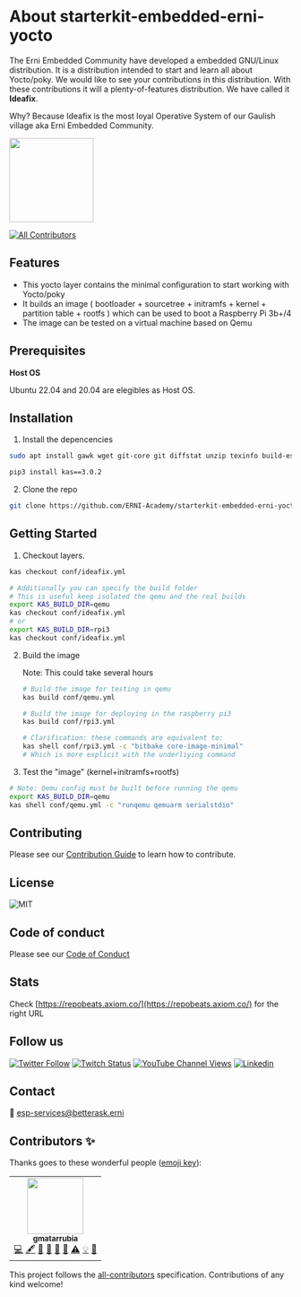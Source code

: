 # About starterkit-embedded-erni-yocto

The Erni Embedded Community have developed a embedded GNU/Linux distribution. It is a distribution intended to start and learn all about Yocto/poky. We would like to see your contributions in this distribution. With these contributions it will a plenty-of-features distribution. We have called it **Ideafix**.

Why?
Because Ideafix is the most loyal Operative System of our Gaulish village aka Erni Embedded Community.

<img src="https://residenciacaninaidefix.com/wp-content/uploads/2018/10/idefix.jpeg" width="150">

<!-- ALL-CONTRIBUTORS-BADGE:START - Do not remove or modify this section -->
[![All Contributors](https://img.shields.io/badge/all_contributors-3-orange.svg?style=flat-square)](#contributors)
<!-- ALL-CONTRIBUTORS-BADGE:END -->


## Features

- This yocto layer contains the minimal configuration to start working with Yocto/poky
- It builds an image ( bootloader + sourcetree + initramfs + kernel + partition table + rootfs ) which can be used to boot a Raspberry Pi 3b+/4
- The image can be tested on a virtual machine based on Qemu

## Prerequisites

**Host OS**

Ubuntu 22.04 and 20.04 are elegibles as Host OS.

## Installation

1. Install the depencencies

```bash
sudo apt install gawk wget git-core git diffstat unzip texinfo build-essential chrpath socat cpio python3 python3-pip zstd libsdl1.2-dev xterm make xsltproc docbook-utils fop dblatex xmlto libssl-dev pv

pip3 install kas==3.0.2
```

2. Clone the repo

```bash
git clone https://github.com/ERNI-Academy/starterkit-embedded-erni-yocto.git
```

## Getting Started

1. Checkout layers.

```bash
kas checkout conf/ideafix.yml

# Additionally you can specify the build folder
# This is useful keep isolated the qemu and the real builds
export KAS_BUILD_DIR=qemu
kas checkout conf/ideafix.yml
# or
export KAS_BUILD_DIR=rpi3
kas checkout conf/ideafix.yml
```

2. Build the image

    Note: This could take several hours

    ```bash
    # Build the image for testing in qemu
    kas build conf/qemu.yml

    # Build the image for deploying in the raspberry pi3
    kas build conf/rpi3.yml

    # Clarification: these commands are equivalent to:
    kas shell conf/rpi3.yml -c "bitbake core-image-minimal"
    # Which is more explicit with the underliying command
    ```

3. Test the "image" (kernel+initramfs+rootfs)

```bash
# Note: Qemu config must be built before running the qemu
export KAS_BUILD_DIR=qemu
kas shell conf/qemu.yml -c "runqemu qemuarm serialstdio"
```

## Contributing

Please see our [Contribution Guide](CONTRIBUTING.md) to learn how to contribute.

## License

![MIT](https://img.shields.io/badge/License-MIT-blue.svg)

## Code of conduct

Please see our [Code of Conduct](CODE_OF_CONDUCT.md)

## Stats

Check [https://repobeats.axiom.co/](https://repobeats.axiom.co/) for the right URL

## Follow us

[![Twitter Follow](https://img.shields.io/twitter/follow/ERNI?style=social)](https://www.twitter.com/ERNI)
[![Twitch Status](https://img.shields.io/twitch/status/erni_academy?label=Twitch%20Erni%20Academy&style=social)](https://www.twitch.tv/erni_academy)
[![YouTube Channel Views](https://img.shields.io/youtube/channel/views/UCkdDcxjml85-Ydn7Dc577WQ?label=Youtube%20Erni%20Academy&style=social)](https://www.youtube.com/channel/UCkdDcxjml85-Ydn7Dc577WQ)
[![Linkedin](https://img.shields.io/badge/linkedin-31k-green?style=social&logo=Linkedin)](https://www.linkedin.com/company/erni)

## Contact

📧 [esp-services@betterask.erni](mailto:esp-services@betterask.erni)

## Contributors ✨

Thanks goes to these wonderful people ([emoji key](https://allcontributors.org/docs/en/emoji-key)):

<!-- ALL-CONTRIBUTORS-LIST:START - Do not remove or modify this section -->
<!-- prettier-ignore-start -->
<!-- markdownlint-disable -->
<table>
  <tr>
    <td align="center"><a href="https://github.com/Gmatarrubia"><img src="https://avatars.githubusercontent.com/u/7702234?v=4" width="100px;" alt=""/><br /><sub><b>gmatarrubia</b></sub></a><br /><a href="https://github.com/Gmatarrubia" title="Code">💻</a> <a href="#content-gmatarrubia" title="Content">🖋</a> <a href="https://github.com/ERNI-Academy/starterkit-embedded-erni-yocto//commits?author=gmatarrubia" title="Documentation">📖</a> <a href="#design-gmatarrubia" title="Design">🎨</a> <a href="#ideas-gmatarrubia" title="Ideas, Planning, & Feedback">🤔</a> <a href="#maintenance-gmatarrubia" title="Maintenance">🚧</a> <a href="https://github.com/ERNI-Academy/starterkit-embedded-erni-yocto//commits?author=gmatarrubia" title="Tests">⚠️</a> <a href="#example-gmatarrubia" title="Examples">💡</a> <a href="https://github.com/ERNI-Academy/starterkit-embedded-erni-yocto//pulls?q=is%3Apr+reviewed-by%3gmatarrubia" title="Reviewed Pull Requests">👀</a></td>
  </tr>
</table>

<!-- markdownlint-restore -->
<!-- prettier-ignore-end -->

<!-- ALL-CONTRIBUTORS-LIST:END -->
This project follows the [all-contributors](https://github.com/all-contributors/all-contributors) specification. Contributions of any kind welcome!
